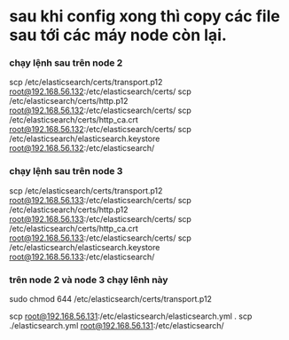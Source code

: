 
# sau khi config xong thì copy các file sau tới các máy node còn lại.
### chạy lệnh sau trên node 2
scp /etc/elasticsearch/certs/transport.p12 root@192.168.56.132:/etc/elasticsearch/certs/
scp /etc/elasticsearch/certs/http.p12 root@192.168.56.132:/etc/elasticsearch/certs/
scp /etc/elasticsearch/certs/http_ca.crt root@192.168.56.132:/etc/elasticsearch/certs/
scp /etc/elasticsearch/elasticsearch.keystore root@192.168.56.132:/etc/elasticsearch/

### chạy lệnh sau trên node 3
scp /etc/elasticsearch/certs/transport.p12 root@192.168.56.133:/etc/elasticsearch/certs/
scp /etc/elasticsearch/certs/http.p12 root@192.168.56.133:/etc/elasticsearch/certs/
scp /etc/elasticsearch/certs/http_ca.crt root@192.168.56.133:/etc/elasticsearch/certs/
scp /etc/elasticsearch/elasticsearch.keystore root@192.168.56.133:/etc/elasticsearch/

### trên node 2 và node 3 chạy lênh này 
sudo chmod 644 /etc/elasticsearch/certs/transport.p12

scp root@192.168.56.131:/etc/elasticsearch/elasticsearch.yml .
scp ./elasticsearch.yml root@192.168.56.131:/etc/elasticsearch/
